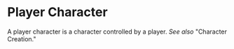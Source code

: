# Player Character

A player character is a character controlled by a player. *See also* "Character Creation."